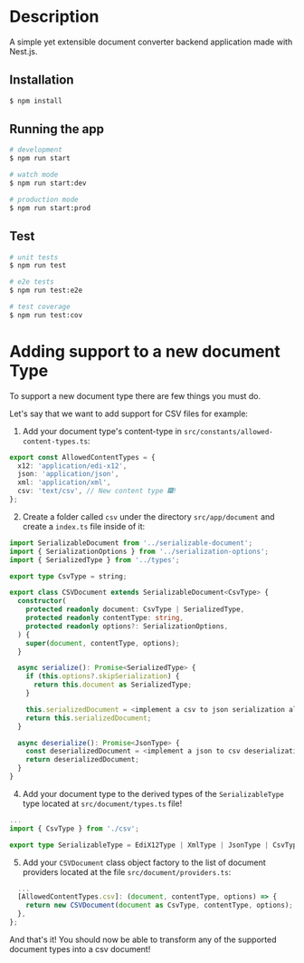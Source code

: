 # Description

A simple yet extensible document converter backend application made with Nest.js.

## Installation

```bash
$ npm install
```

## Running the app

```bash
# development
$ npm run start

# watch mode
$ npm run start:dev

# production mode
$ npm run start:prod
```

## Test

```bash
# unit tests
$ npm run test

# e2e tests
$ npm run test:e2e

# test coverage
$ npm run test:cov
```

# Adding support to a new document Type

To support a new document type there are few things you must do.

Let's say that we want to add support for CSV files for example:

1. Add your document type's content-type in `src/constants/allowed-content-types.ts`:

```ts
export const AllowedContentTypes = {
  x12: 'application/edi-x12',
  json: 'application/json',
  xml: 'application/xml',
  csv: 'text/csv', // New content type 🎆!
};
```
2. Create a folder called `csv` under the directory `src/app/document` and create a `index.ts` file inside of it:

```ts
import SerializableDocument from '../serializable-document';
import { SerializationOptions } from '../serialization-options';
import { SerializedType } from '../types';

export type CsvType = string;

export class CSVDocument extends SerializableDocument<CsvType> {
  constructor(
    protected readonly document: CsvType | SerializedType,
    protected readonly contentType: string,
    protected readonly options?: SerializationOptions,
  ) {
    super(document, contentType, options);
  }

  async serialize(): Promise<SerializedType> {
    if (this.options?.skipSerialization) {
      return this.document as SerializedType;
    }

    this.serializedDocument = <implement a csv to json serialization algorithm here>;
    return this.serializedDocument;
  }

  async deserialize(): Promise<JsonType> {
    const deserializedDocument = <implement a json to csv deserialization algorithm here>;
    return deserializedDocument;
  }
}
```

4. Add your document type to the derived types of the `SerializableType` type located at `src/document/types.ts` file!

```ts
...
import { CsvType } from './csv';

export type SerializableType = EdiX12Type | XmlType | JsonType | CsvType;
```

5. Add your `CSVDocument` class object factory to the list of document providers located at the file `src/document/providers.ts`:

```ts
  ...
  [AllowedContentTypes.csv]: (document, contentType, options) => {
    return new CSVDocument(document as CsvType, contentType, options);
  },
};
```

And that's it! You should now be able to transform any of the supported document types into a csv document!

